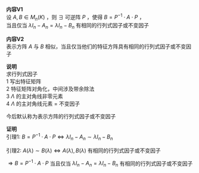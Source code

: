 **内容V1**  
设 $A,B\in M_n(K)$ ，则 $\exists$ 可逆阵 $P$ ，使得 $B=P^{-1}\cdot A\cdot P$ ，  
当且仅当 $\lambda I_n-A_n=\lambda I_n-B_n$ 有相同的行列式因子或不变因子  
  
**内容V2**  
表示方阵 $A$ 与 $B$ 相似，当且仅当他们的特征方阵具有相同的行列式因子或不变因子  
  
**说明**  
求行列式因子  
1 写出特征矩阵  
2 特征矩阵对角化，中间涉及带余除法  
3  $\Lambda$ 的主对角线非零元素  
4  $\Lambda$ 的主对角线元素 $=$ 不变因子  
  
今后默认称为表示方阵的行列式因子或不变因子  
  
**证明**  
引理1:  $B=P^{-1}\cdot A\cdot P\Leftrightarrow  
\lambda I_n-A_n\sim\lambda I_n-B_n$   
  
引理2:  $A(\lambda)\sim B(\lambda)\Leftrightarrow  
A(\lambda), B(\lambda)$ 有相同的行列式因子或不变因子  
  
 $\Rightarrow B=P^{-1}\cdot A\cdot P$ 当且仅当 $\lambda I_n-A_n=\lambda I_n-B_n$ 有相同的行列式因子或不变因子  
